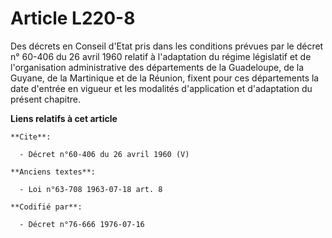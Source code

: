 # Article L220-8

Des décrets en Conseil d'Etat pris dans les conditions prévues par le décret n° 60-406 du 26 avril 1960 relatif à
l'adaptation du régime législatif et de l'organisation administrative des départements de la Guadeloupe, de la Guyane, de la
Martinique et de la Réunion, fixent pour ces départements la date d'entrée en vigueur et les modalités d'application et
d'adaptation du présent chapitre.

**Liens relatifs à cet article**

	**Cite**:

	  - Décret n°60-406 du 26 avril 1960 (V)

	**Anciens textes**:

	  - Loi n°63-708 1963-07-18 art. 8

	**Codifié par**:

	  - Décret n°76-666 1976-07-16
